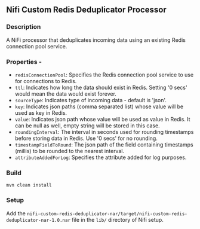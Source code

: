 ## Nifi Custom Redis Deduplicator Processor

### Description

 A NiFi processor that deduplicates incoming data using an existing Redis connection pool service. 

### Properties - 

- `redisConnectionPool`: Specifies the Redis connection pool service to use for connections to Redis.
- `ttl`: Indicates how long the data should exist in Redis. Setting '0 secs' would mean the data would exist forever.
- `sourceType`: Indicates type of incoming data - default is 'json'.
- `key`: Indicates json paths (comma separated list) whose value will be used as key in Redis.
- `value`: Indicates json path whose value will be used as value in Redis. It can be null as well, empty string will be stored in this case.
- `roundingInterval`: The interval in seconds used for rounding timestamps before storing data in Redis. Use '0 secs' for no rounding.
- `timestampFieldToRound`: The json path of the field containing timestamps (millis) to be rounded to the nearest interval.
- `attributeAddedForLog`: Specifies the attribute added for log purposes.


### Build

`mvn clean install`

### Setup

Add the `nifi-custom-redis-deduplicator-nar/target/nifi-custom-redis-deduplicator-nar-1.0.nar` file in the `lib/` directory of Nifi setup.

